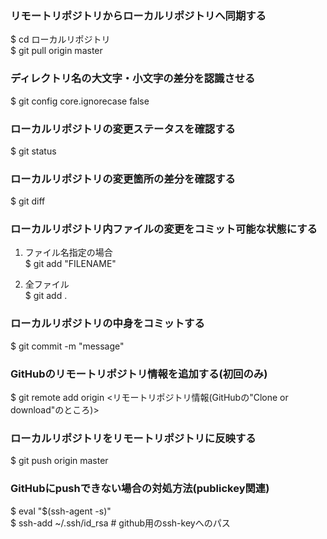 ### リモートリポジトリからローカルリポジトリへ同期する
$ cd ローカルリポジトリ  
$ git pull origin master

### ディレクトリ名の大文字・小文字の差分を認識させる
$ git config core.ignorecase false

### ローカルリポジトリの変更ステータスを確認する
$ git status

### ローカルリポジトリの変更箇所の差分を確認する
$ git diff

### ローカルリポジトリ内ファイルの変更をコミット可能な状態にする
1. ファイル名指定の場合  
$ git add "FILENAME"

2. 全ファイル  
$ git add .

### ローカルリポジトリの中身をコミットする
$ git commit -m "message"

### GitHubのリモートリポジトリ情報を追加する(初回のみ)
$ git remote add origin <リモートリポジトリ情報(GitHubの"Clone or download"のところ)>

### ローカルリポジトリをリモートリポジトリに反映する
$ git push origin master

### GitHubにpushできない場合の対処方法(publickey関連)
$ eval "$(ssh-agent -s)"  
$ ssh-add ~/.ssh/id_rsa # github用のssh-keyへのパス
